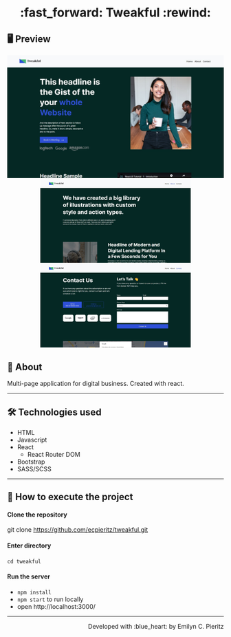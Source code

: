 <h1 align = "center"> :fast_forward: Tweakful :rewind: </h1>

## 🖥 Preview
<p align = "center">
  <img src = "https://github.com/ecpieritz/tweakful/blob/main/public/print-01.jpg?raw=true" width = "700" height = "auto">
  <img src = "https://github.com/ecpieritz/tweakful/blob/main/public/print-02.jpg?raw=true" width = "350" height = "auto">
  <img src = "https://github.com/ecpieritz/tweakful/blob/main/public/print-03.jpg?raw=true" width = "350" height = "auto">
</p>

## 📖 About
<p>Multi-page application for digital business. Created with react.</p>

---

## 🛠 Technologies used
- HTML
- Javascript
- React
  - React Router DOM
- Bootstrap
- SASS/SCSS

---

## 🚀 How to execute the project
#### Clone the repository
git clone https://github.com/ecpieritz/tweakful.git

#### Enter directory
`cd tweakful`

#### Run the server
- `npm install`
- `npm start` to run locally
- open http://localhost:3000/ 

---
<p align = "right">Developed with :blue_heart: by Emilyn C. Pieritz</p>
